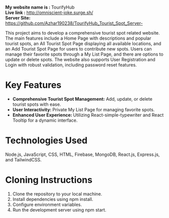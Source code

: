 
<b>My website name is : </b>TourifyHub </br>
<b> Live link : </b> http://omniscient-joke.surge.sh/ </br>
<b>Server Site:  </b> https://github.com/Azhar190238/TourifyHub_Tourist_Spot_Server- </br>

<p> This project aims to develop a comprehensive tourist spot related website. The main features include a Home Page with descriptions and popular tourist spots, an All Tourist Spot Page displaying all available locations, and an Add Tourist Spot Page for users to contribute new spots. Users can manage their favorite spots through a My List Page, and there are options to update or delete spots. The website also supports User Registration and Login with robust validation, including password reset features.</p>

<h1>Key Features </h1>

<ul>
     <li> <b>Comprehensive Tourist Spot Management:</b>  Add, update, or delete tourist spots with ease.</li>
 <li>
 <b>User Interactivity: </b> Private My List Page for managing favorite spots.
 </li>
 <li>
  <b>Enhanced User Experience: </b> Utilizing React-simple-typewriter and React Tooltip for a dynamic interface.
 </li>
</ul>
<h1>Technologies Used</h1>
Node.js, JavaScript, CSS, HTML, Firebase, MongoDB, React.js, Express.js, and TailwindCSS. </br>

<h1>Cloning Instructions</h1>
<ol>
<li>Clone the repository to your local machine.</li>
<li>Install dependencies using npm install.</li>
<li>Configure environment variables.</li>
<li>Run the development server using npm start.</li>
</ol>

